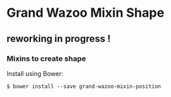 Grand Wazoo Mixin Shape
=======================

## reworking in progress !

### Mixins to create shape

Install using Bower:

    $ bower install --save grand-wazoo-mixin-position